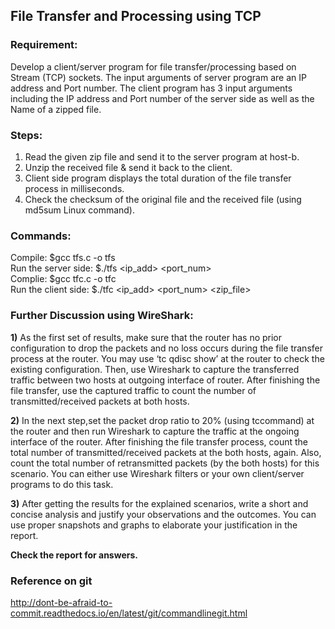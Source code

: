 ## **File Transfer and Processing using TCP**  

### **Requirement**:   
Develop a client/server program for file transfer/processing based on Stream (TCP) sockets. The input arguments of server program are an IP address and Port number. The client program has 3 input arguments including the IP address and Port number of the server side as well as the Name of a zipped file.

### **Steps**:
1) Read the given zip file and send it to the server program at host-b.
2) Unzip the received file & send it back to the client.
3) Client side program displays the total duration of the file transfer process in milliseconds.
4) Check the checksum of the original file and the received file (using md5sum Linux command).  

### **Commands**:  
Compile: $gcc tfs.c -o tfs  
Run the server side: $./tfs <ip_add> <port_num>  
Complie: $gcc tfc.c -o tfc    
Run the client side: $./tfc <ip_add> <port_num> <zip_file>   

### **Further Discussion using WireShark**:   
**1)** As the first set of results, make sure that the router has no prior configuration to drop the packets and no loss occurs during the file transfer process at the router. You may use ‘tc qdisc show’ at the router to check the existing configuration. Then, use Wireshark to capture the transferred traffic between two hosts at outgoing interface of router. After finishing the file transfer, use the captured traffic to count the number of transmitted/received packets at both hosts.  

**2)** In the next step,set the packet drop ratio to 20% (using tccommand) at the router and then run Wireshark to capture the traffic at the ongoing interface of the router. After finishing the file transfer process, count the total number of transmitted/received packets at the both hosts, again. Also, count the total number of retransmitted packets (by the both hosts) for this scenario. You can either use Wireshark filters or your own client/server programs to do this task.  

**3)** After getting the results for the explained scenarios, write a short and concise analysis and justify your observations and the outcomes. You can use proper snapshots and graphs to elaborate your justification in the report.  

**Check the report for answers.**

### **Reference on git**  
http://dont-be-afraid-to-commit.readthedocs.io/en/latest/git/commandlinegit.html
